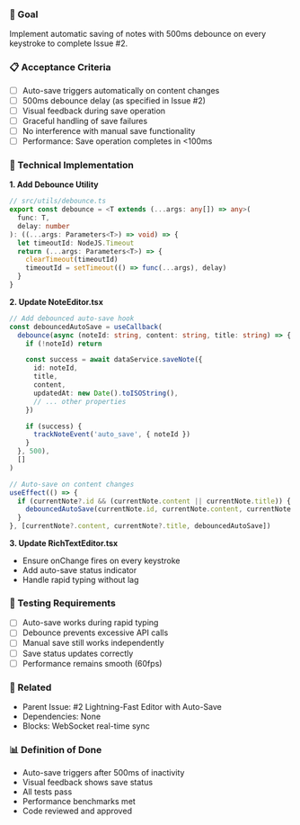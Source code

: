 ### 🎯 Goal

Implement automatic saving of notes with 500ms debounce on every keystroke to complete Issue #2.

### 📋 Acceptance Criteria

- [ ] Auto-save triggers automatically on content changes
- [ ] 500ms debounce delay (as specified in Issue #2)
- [ ] Visual feedback during save operation
- [ ] Graceful handling of save failures
- [ ] No interference with manual save functionality
- [ ] Performance: Save operation completes in <100ms

### 🔧 Technical Implementation

**1. Add Debounce Utility**

```typescript
// src/utils/debounce.ts
export const debounce = <T extends (...args: any[]) => any>(
  func: T,
  delay: number
): ((...args: Parameters<T>) => void) => {
  let timeoutId: NodeJS.Timeout
  return (...args: Parameters<T>) => {
    clearTimeout(timeoutId)
    timeoutId = setTimeout(() => func(...args), delay)
  }
}
```

**2. Update NoteEditor.tsx**

```typescript
// Add debounced auto-save hook
const debouncedAutoSave = useCallback(
  debounce(async (noteId: string, content: string, title: string) => {
    if (!noteId) return

    const success = await dataService.saveNote({
      id: noteId,
      title,
      content,
      updatedAt: new Date().toISOString(),
      // ... other properties
    })

    if (success) {
      trackNoteEvent('auto_save', { noteId })
    }
  }, 500),
  []
)

// Auto-save on content changes
useEffect(() => {
  if (currentNote?.id && (currentNote.content || currentNote.title)) {
    debouncedAutoSave(currentNote.id, currentNote.content, currentNote.title)
  }
}, [currentNote?.content, currentNote?.title, debouncedAutoSave])
```

**3. Update RichTextEditor.tsx**

- Ensure onChange fires on every keystroke
- Add auto-save status indicator
- Handle rapid typing without lag

### 🧪 Testing Requirements

- [ ] Auto-save works during rapid typing
- [ ] Debounce prevents excessive API calls
- [ ] Manual save still works independently
- [ ] Save status updates correctly
- [ ] Performance remains smooth (60fps)

### 🔗 Related

- Parent Issue: #2 Lightning-Fast Editor with Auto-Save
- Dependencies: None
- Blocks: WebSocket real-time sync

### 📊 Definition of Done

- Auto-save triggers after 500ms of inactivity
- Visual feedback shows save status
- All tests pass
- Performance benchmarks met
- Code reviewed and approved
